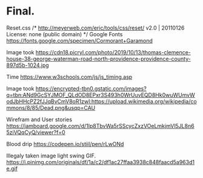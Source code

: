# Final.
Reset.css
/* http://meyerweb.com/eric/tools/css/reset/ 
   v2.0 | 20110126
   License: none (public domain)
*/
Google Fonts
https://fonts.google.com/specimen/Cormorant+Garamond

Image took
https://cdn18.picryl.com/photo/2019/10/13/thomas-clemence-house-38-george-waterman-road-north-providence-providence-county-897d5b-1024.jpg

Time
https://www.w3schools.com/js/js_timing.asp

Image took
https://encrypted-tbn0.gstatic.com/images?q=tbn:ANd9GcSYJMOF_QLdOD8EPxr3S493h0WrUuvEQD8Hk0wuWUmvWodJbHHcPZ2fJJqBvCmV8oR1zwI:https://upload.wikimedia.org/wikipedia/commons/8/85/Dead.png&usqp=CAU

Wirefram and User stories
https://jamboard.google.com/d/1Ip8TbvWa5rSScycZxzVOeLmkjmVl5JL8n65ziVQqCyQ/viewer?f=0

Blood drip
https://codepen.io/stiil/pen/rLwONd

Illegaly taken image light swing GIF.
https://i.pinimg.com/originals/df/1a/c2/df1ac27ffaa3938c848faacd5a963d1e.gif
